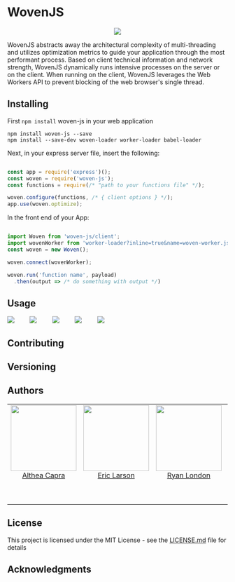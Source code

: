 # WovenJS
<p align="center">
  <img src="https://user-images.githubusercontent.com/4038732/35308567-17f72930-005d-11e8-9134-c21c741f0cc7.png">
</p>

WovenJS abstracts away the architectural complexity of multi-threading and utilizes optimization metrics to guide your application through the most performant process. Based on client technical information and network strength, WovenJS dynamically runs intensive processes on the server or on the client. When running on the client, WovenJS leverages the Web Workers API to prevent blocking of the web browser's single thread.


## Installing
First `npm install` woven-js in your web application 

```
npm install woven-js --save
npm install --save-dev woven-loader worker-loader babel-loader
```

Next, in your express server file, insert the following:

```javascript

const app = require('express')();
const woven = require('woven-js');
const functions = require(/* "path to your functions file" */);

woven.configure(functions, /* { client options } */);
app.use(woven.optimize);

```
In the front end of your App:

```javascript

import Woven from 'woven-js/client';
import wovenWorker from 'worker-loader?inline=true&name=woven-worker.js!babel-loader!woven-loader!<path to your functions>';
const woven = new Woven();

woven.connect(wovenWorker);

woven.run('function name', payload)
  .then(output => /* do something with output */)

```
## Usage

<p>
  <img src="https://user-images.githubusercontent.com/4038732/35308543-0315f870-005d-11e8-82fa-17aede333138.png">
  &nbsp &nbsp &nbsp &nbsp
  <img src="https://user-images.githubusercontent.com/4038732/35308546-05bdf154-005d-11e8-9877-ceabb6a07424.png">
  &nbsp &nbsp &nbsp &nbsp
  <img src="https://user-images.githubusercontent.com/4038732/35308554-09e7228c-005d-11e8-9329-f49ab7580292.png">
  &nbsp &nbsp &nbsp &nbsp
  <img src="https://user-images.githubusercontent.com/4038732/35308551-07f95ea4-005d-11e8-8d81-4b8ade2db02f.png">
  &nbsp &nbsp &nbsp &nbsp
  <img src="https://user-images.githubusercontent.com/4038732/35312963-d4709d20-0072-11e8-80f2-57423e8ac1d1.png">
</p>



## Contributing



## Versioning

 

## Authors
<table>
  <tbody>
    <tr>
      <td align="center" valign="top">
        <img width="150" height="150" src="https://user-images.githubusercontent.com/4038732/35314686-afd44822-007c-11e8-8fef-92225d5fb4fa.jpg">
        <br>
        <a href="https://github.com/LazarusCrown">Althea Capra</a>
        <p></p>
        <br>
        <p></p>
      </td>
      <td align="center" valign="top">
        <img width="150" height="150" src="https://user-images.githubusercontent.com/4038732/35314688-affa1d36-007c-11e8-89c2-2492d174b7dc.jpg">
        <br>
        <a href="https://github.com/erikwlarsen">Eric Larson</a>
        <p></p>
        <br>
        <p></p>
      </td>
      <td align="center" width="20%" valign="top">
        <img width="150" height="150" src="https://user-images.githubusercontent.com/4038732/35314689-b00cfc1c-007c-11e8-97b4-b38651546a12.jpg">
        <br>
        <a href="https://github.com/ryanlondon">Ryan London</a>
        <p></p>
        <br>
        <p></p>
      </td>
      <td align="center" valign="top">
        <img width="150" height="150" src="https://user-images.githubusercontent.com/4038732/35314687-afe7f82c-007c-11e8-9ef2-99ecd3694e3d.jpg">
        <br>
        <a href="https://github.com/warmthesea">Dale Nogiec</a>
        <p></p>
        <br>
        <p></p>
        
     
     
  </tbody>
</table>



## License

This project is licensed under the MIT License - see the [LICENSE.md](LICENSE.md) file for details

## Acknowledgments